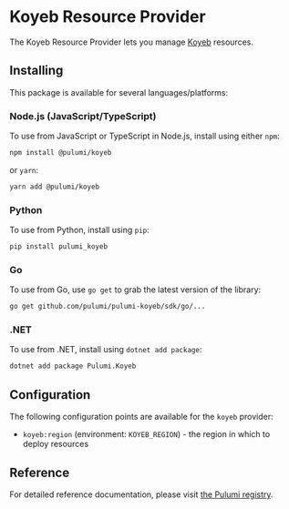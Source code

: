 # Koyeb Resource Provider

The Koyeb Resource Provider lets you manage [Koyeb](http://example.com) resources.

## Installing

This package is available for several languages/platforms:

### Node.js (JavaScript/TypeScript)

To use from JavaScript or TypeScript in Node.js, install using either `npm`:

```bash
npm install @pulumi/koyeb
```

or `yarn`:

```bash
yarn add @pulumi/koyeb
```

### Python

To use from Python, install using `pip`:

```bash
pip install pulumi_koyeb
```

### Go

To use from Go, use `go get` to grab the latest version of the library:

```bash
go get github.com/pulumi/pulumi-koyeb/sdk/go/...
```

### .NET

To use from .NET, install using `dotnet add package`:

```bash
dotnet add package Pulumi.Koyeb
```

## Configuration

The following configuration points are available for the `koyeb` provider:

- `koyeb:region` (environment: `KOYEB_REGION`) - the region in which to deploy resources

## Reference

For detailed reference documentation, please visit [the Pulumi registry](https://www.pulumi.com/registry/packages/koyeb/api-docs/).
